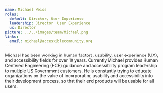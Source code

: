 ```yaml
---
name: Michael Weiss
roles:
  default: Director, User Experience
  leadership: Director, User Experience
  ux: Director
picture: ../../images/team/Michael.png
links:
  email: michael@accessiblecommunity.org
---
```


Michael has been working in human factors, usability, user experience (UX), and accessibility fields for over 10 years. Currently Michael provides Human Centered Engineering (HCE) guidance and accessibility program leadership to multiple US Government customers. He is constantly trying to educate organizations on the value of incorporating usability and accessibility into their development process, so that their end products will be usable for all users.
